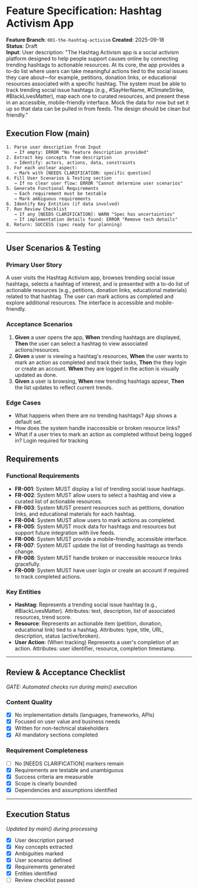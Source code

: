 # Feature Specification: Hashtag Activism App

**Feature Branch**: `001-the-hashtag-activism`
**Created**: 2025-09-18  
**Status**: Draft  
**Input**: User description: "The Hashtag Activism app is a social activism platform designed to help people support causes online by connecting trending hashtags to actionable resources. At its core, the app provides a to-do list where users can take meaningful actions tied to the social issues they care about—for example, petitions, donation links, or educational resources associated with a specific hashtag. The system must be able to track trending social issue hashtags (e.g., #SayHerName, #ClimateStrike, #BlackLivesMatter), map each one to curated resources, and present these in an accessible, mobile-friendly interface. Mock the data for now but set it up so that data can be pulled in from feeds. The design should be clean but friendly."

## Execution Flow (main)

```
1. Parse user description from Input
   → If empty: ERROR "No feature description provided"
2. Extract key concepts from description
   → Identify: actors, actions, data, constraints
3. For each unclear aspect:
   → Mark with [NEEDS CLARIFICATION: specific question]
4. Fill User Scenarios & Testing section
   → If no clear user flow: ERROR "Cannot determine user scenarios"
5. Generate Functional Requirements
   → Each requirement must be testable
   → Mark ambiguous requirements
6. Identify Key Entities (if data involved)
7. Run Review Checklist
   → If any [NEEDS CLARIFICATION]: WARN "Spec has uncertainties"
   → If implementation details found: ERROR "Remove tech details"
8. Return: SUCCESS (spec ready for planning)
```

---

## User Scenarios & Testing

### Primary User Story

A user visits the Hashtag Activism app, browses trending social issue hashtags, selects a hashtag of interest, and is presented with a to-do list of actionable resources (e.g., petitions, donation links, educational materials) related to that hashtag. The user can mark actions as completed and explore additional resources. The interface is accessible and mobile-friendly.

### Acceptance Scenarios

1. **Given** a user opens the app, **When** trending hashtags are displayed, **Then** the user can select a hashtag to view associated actions/resources.
2. **Given** a user is viewing a hashtag's resources, **When** the user wants to mark an action as completed and track their tasks, **Then** the they login or create an account. **When** they are logged in the action is visually updated as done.
3. **Given** a user is browsing, **When** new trending hashtags appear, **Then** the list updates to reflect current trends.

### Edge Cases

- What happens when there are no trending hashtags? App shows a default set.
- How does the system handle inaccessible or broken resource links?
- What if a user tries to mark an action as completed without being logged in? Login required for tracking

## Requirements

### Functional Requirements

- **FR-001**: System MUST display a list of trending social issue hashtags.
- **FR-002**: System MUST allow users to select a hashtag and view a curated list of actionable resources.
- **FR-003**: System MUST present resources such as petitions, donation links, and educational materials for each hashtag.
- **FR-004**: System MUST allow users to mark actions as completed.
- **FR-005**: System MUST mock data for hashtags and resources but support future integration with live feeds.
- **FR-006**: System MUST provide a mobile-friendly, accessible interface.
- **FR-007**: System MUST update the list of trending hashtags as trends change.
- **FR-008**: System MUST handle broken or inaccessible resource links gracefully.
- **FR-009**: System MUST have user login or create an account if required to track completed actions.

### Key Entities

- **Hashtag**: Represents a trending social issue hashtag (e.g., #BlackLivesMatter). Attributes: text, description, list of associated resources, trend score.
- **Resource**: Represents an actionable item (petition, donation, educational link) tied to a hashtag. Attributes: type, title, URL, description, status (active/broken).
- **User Action**: (When tracking) Represents a user's completion of an action. Attributes: user identifier, resource, completion timestamp.

---

## Review & Acceptance Checklist

_GATE: Automated checks run during main() execution_

### Content Quality

- [x] No implementation details (languages, frameworks, APIs)
- [x] Focused on user value and business needs
- [x] Written for non-technical stakeholders
- [x] All mandatory sections completed

### Requirement Completeness

- [ ] No [NEEDS CLARIFICATION] markers remain
- [x] Requirements are testable and unambiguous
- [x] Success criteria are measurable
- [x] Scope is clearly bounded
- [x] Dependencies and assumptions identified

---

## Execution Status

_Updated by main() during processing_

- [x] User description parsed
- [x] Key concepts extracted
- [x] Ambiguities marked
- [x] User scenarios defined
- [x] Requirements generated
- [x] Entities identified
- [ ] Review checklist passed
